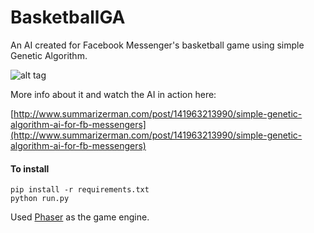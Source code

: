 # BasketballGA

An AI created for Facebook Messenger's basketball game using simple Genetic Algorithm.

![alt tag](http://41.media.tumblr.com/d529c6956842d317e462e3635722a994/tumblr_inline_o4v5glWAOF1r61qr8_400.png)

More info about it and watch the AI in action here:

[http://www.summarizerman.com/post/141963213990/simple-genetic-algorithm-ai-for-fb-messengers](http://www.summarizerman.com/post/141963213990/simple-genetic-algorithm-ai-for-fb-messengers)

#### To install
```
pip install -r requirements.txt
python run.py
```

Used [Phaser](http://phaser.io/) as the game engine.
